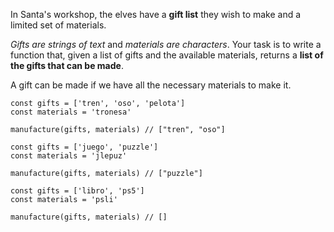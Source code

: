 In Santa's workshop, the elves have a **gift list** they wish to make and a limited set of materials.

_Gifts are strings of text_ and _materials are characters_. Your task is to write a function that, given a list of gifts and the available materials, returns a **list of the gifts that can be made**.

A gift can be made if we have all the necessary materials to make it.

    const gifts = ['tren', 'oso', 'pelota']
    const materials = 'tronesa'
    
    manufacture(gifts, materials) // ["tren", "oso"]
    
    const gifts = ['juego', 'puzzle']
    const materials = 'jlepuz'
    
    manufacture(gifts, materials) // ["puzzle"]
    
    const gifts = ['libro', 'ps5']
    const materials = 'psli'
    
    manufacture(gifts, materials) // []